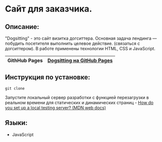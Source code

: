 # Сайт для заказчика.

## Описание:

"Dogsitting" - это сайт визитка догситтера. Основная задача лендинга — побудить посетителя выполнить целевое действие. (связаться с догситтером). В работе применены технологии HTML, CSS и JavaScript.

| **GithHub Pages** | [Dogsitting на GitHub Pages]() |
| ----------------- | -------------------------------------------------------------------- |

## Инструкция по установке:

```
git clone 
```
Запустите локальный сервер разработки с функцией перезагрузки в реальном времени для статических и динамических страниц - [How do you set up a local testing server? (MDN web docs)](https://developer.mozilla.org/en-US/docs/Learn/Common_questions/set_up_a_local_testing_server)

## Языки:

* JavaScript










